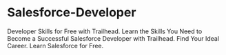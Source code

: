 # Salesforce-Developer
Developer Skills for Free with Trailhead. Learn the Skills You Need to Become a Successful Salesforce Developer with Trailhead. Find Your Ideal Career. Learn Salesforce for Free.
